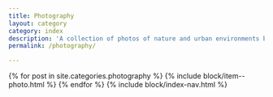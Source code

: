 ```yaml
---
title: Photography
layout: category
category: index
description: 'A collection of photos of nature and urban environments by Oliver Pattison.'
permalink: /photography/

---
```


{% for post in site.categories.photography %}
  {% include block/item--photo.html %}
{% endfor %}
{% include block/index-nav.html %}
